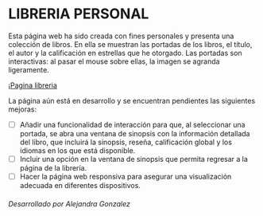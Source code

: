# LIBRERIA PERSONAL 

Esta página web ha sido creada con fines personales y presenta una colección de libros. En ella se muestran las portadas de los libros, el título, el autor y la calificación en estrellas que he otorgado. Las portadas son interactivas: al pasar el mouse sobre ellas, la imagen se agranda ligeramente.

¡[Pagina libreria](https://github.com/Alejandraglezjaime/Mi-libreria-personal/blob/master/img/index%20.jpg?raw=true)

La página aún está en desarrollo y se encuentran pendientes las siguientes mejoras:

- [ ] Añadir una funcionalidad de interacción para que, al seleccionar una portada, se abra una ventana de sinopsis con la información detallada del libro, que incluirá la sinopsis, reseña, calificación global y los idiomas en los que está disponible.
- [ ] Incluir una opción en la ventana de sinopsis que permita regresar a la página de la librería.
- [ ] Hacer la página web responsiva para asegurar una visualización adecuada en diferentes dispositivos.

###### Desarrollado por Alejandra Gonzalez
